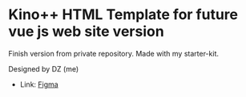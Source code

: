 # Kino++ HTML Template for future vue js web site version

Finish version from private repository. Made with my starter-kit.

Designed by DZ (me)
* Link: [Figma](https://www.figma.com/file/dLa9zRfZLQyzOfRYJkB5iT/Kino%2B%2B?node-id=0%3A1)